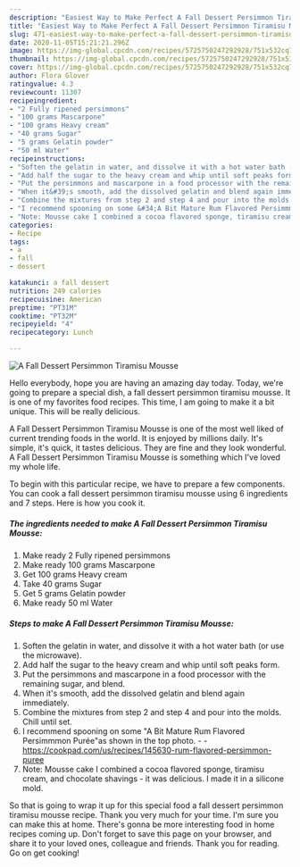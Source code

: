 ```yaml
---
description: "Easiest Way to Make Perfect A Fall Dessert Persimmon Tiramisu Mousse"
title: "Easiest Way to Make Perfect A Fall Dessert Persimmon Tiramisu Mousse"
slug: 471-easiest-way-to-make-perfect-a-fall-dessert-persimmon-tiramisu-mousse
date: 2020-11-05T15:21:21.296Z
image: https://img-global.cpcdn.com/recipes/5725750247292928/751x532cq70/a-fall-dessert-persimmon-tiramisu-mousse-recipe-main-photo.jpg
thumbnail: https://img-global.cpcdn.com/recipes/5725750247292928/751x532cq70/a-fall-dessert-persimmon-tiramisu-mousse-recipe-main-photo.jpg
cover: https://img-global.cpcdn.com/recipes/5725750247292928/751x532cq70/a-fall-dessert-persimmon-tiramisu-mousse-recipe-main-photo.jpg
author: Flora Glover
ratingvalue: 4.3
reviewcount: 11307
recipeingredient:
- "2 Fully ripened persimmons"
- "100 grams Mascarpone"
- "100 grams Heavy cream"
- "40 grams Sugar"
- "5 grams Gelatin powder"
- "50 ml Water"
recipeinstructions:
- "Soften the gelatin in water, and dissolve it with a hot water bath (or use the microwave)."
- "Add half the sugar to the heavy cream and whip until soft peaks form."
- "Put the persimmons and mascarpone in a food processor with the remaining sugar, and blend."
- "When it&#39;s smooth, add the dissolved gelatin and blend again immediately."
- "Combine the mixtures from step 2 and step 4 and pour into the molds. Chill until set."
- "I recommend spooning on some &#34;A Bit Mature Rum Flavored Persimmmon Purée&#34;as shown in the top photo.  https://cookpad.com/us/recipes/145630-rum-flavored-persimmon-puree"
- "Note: Mousse cake I combined a cocoa flavored sponge, tiramisu cream, and chocolate shavings - it was delicious. I made it in a silicone mold."
categories:
- Recipe
tags:
- a
- fall
- dessert

katakunci: a fall dessert 
nutrition: 249 calories
recipecuisine: American
preptime: "PT31M"
cooktime: "PT32M"
recipeyield: "4"
recipecategory: Lunch

---
```



![A Fall Dessert Persimmon Tiramisu Mousse](https://img-global.cpcdn.com/recipes/5725750247292928/751x532cq70/a-fall-dessert-persimmon-tiramisu-mousse-recipe-main-photo.jpg)

Hello everybody, hope you are having an amazing day today. Today, we're going to prepare a special dish, a fall dessert persimmon tiramisu mousse. It is one of my favorites food recipes. This time, I am going to make it a bit unique. This will be really delicious.

A Fall Dessert Persimmon Tiramisu Mousse is one of the most well liked of current trending foods in the world. It is enjoyed by millions daily. It's simple, it's quick, it tastes delicious. They are fine and they look wonderful. A Fall Dessert Persimmon Tiramisu Mousse is something which I've loved my whole life.




To begin with this particular recipe, we have to prepare a few components. You can cook a fall dessert persimmon tiramisu mousse using 6 ingredients and 7 steps. Here is how you cook it.

<!--inarticleads1-->

##### The ingredients needed to make A Fall Dessert Persimmon Tiramisu Mousse:

1. Make ready 2 Fully ripened persimmons
1. Make ready 100 grams Mascarpone
1. Get 100 grams Heavy cream
1. Take 40 grams Sugar
1. Get 5 grams Gelatin powder
1. Make ready 50 ml Water




<!--inarticleads2-->

##### Steps to make A Fall Dessert Persimmon Tiramisu Mousse:

1. Soften the gelatin in water, and dissolve it with a hot water bath (or use the microwave).
1. Add half the sugar to the heavy cream and whip until soft peaks form.
1. Put the persimmons and mascarpone in a food processor with the remaining sugar, and blend.
1. When it&#39;s smooth, add the dissolved gelatin and blend again immediately.
1. Combine the mixtures from step 2 and step 4 and pour into the molds. Chill until set.
1. I recommend spooning on some &#34;A Bit Mature Rum Flavored Persimmmon Purée&#34;as shown in the top photo. -  - https://cookpad.com/us/recipes/145630-rum-flavored-persimmon-puree
1. Note: Mousse cake I combined a cocoa flavored sponge, tiramisu cream, and chocolate shavings - it was delicious. I made it in a silicone mold.




So that is going to wrap it up for this special food a fall dessert persimmon tiramisu mousse recipe. Thank you very much for your time. I'm sure you can make this at home. There's gonna be more interesting food in home recipes coming up. Don't forget to save this page on your browser, and share it to your loved ones, colleague and friends. Thank you for reading. Go on get cooking!
